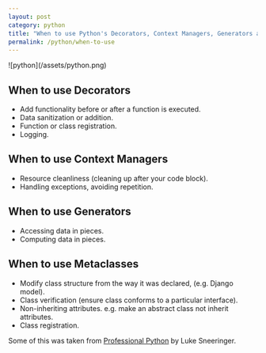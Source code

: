 ```yaml
---
layout: post
category: python
title: "When to use Python's Decorators, Context Managers, Generators and Metaclasses"
permalink: /python/when-to-use
---
```

<div class="wide-logos" markdown="1">
![python](/assets/python.png)
</div>

## When to use Decorators

- Add functionality before or after a function is executed.
- Data sanitization or addition.
- Function or class registration.
- Logging.

## When to use Context Managers

- Resource cleanliness (cleaning up after your code block).
- Handling exceptions, avoiding repetition.

## When to use Generators

- Accessing data in pieces.
- Computing data in pieces.

## When to use Metaclasses

- Modify class structure from the way it was declared, (e.g. Django model).
- Class verification (ensure class conforms to a particular interface).
- Non-inheriting attributes. e.g. make an abstract class not inherit attributes.
- Class registration.

Some of this was taken from [Professional
Python](http://www.wrox.com/WileyCDA/WroxTitle/Professional-Python.productCd-1119070856.html)
by Luke Sneeringer.
